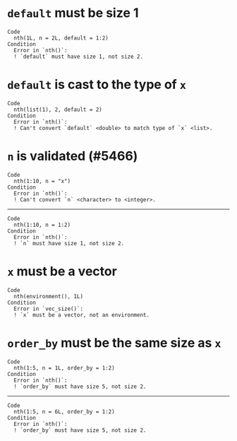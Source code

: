 # `default` must be size 1

    Code
      nth(1L, n = 2L, default = 1:2)
    Condition
      Error in `nth()`:
      ! `default` must have size 1, not size 2.

# `default` is cast to the type of `x`

    Code
      nth(list(1), 2, default = 2)
    Condition
      Error in `nth()`:
      ! Can't convert `default` <double> to match type of `x` <list>.

# `n` is validated (#5466)

    Code
      nth(1:10, n = "x")
    Condition
      Error in `nth()`:
      ! Can't convert `n` <character> to <integer>.

---

    Code
      nth(1:10, n = 1:2)
    Condition
      Error in `nth()`:
      ! `n` must have size 1, not size 2.

# `x` must be a vector

    Code
      nth(environment(), 1L)
    Condition
      Error in `vec_size()`:
      ! `x` must be a vector, not an environment.

# `order_by` must be the same size as `x`

    Code
      nth(1:5, n = 1L, order_by = 1:2)
    Condition
      Error in `nth()`:
      ! `order_by` must have size 5, not size 2.

---

    Code
      nth(1:5, n = 6L, order_by = 1:2)
    Condition
      Error in `nth()`:
      ! `order_by` must have size 5, not size 2.

